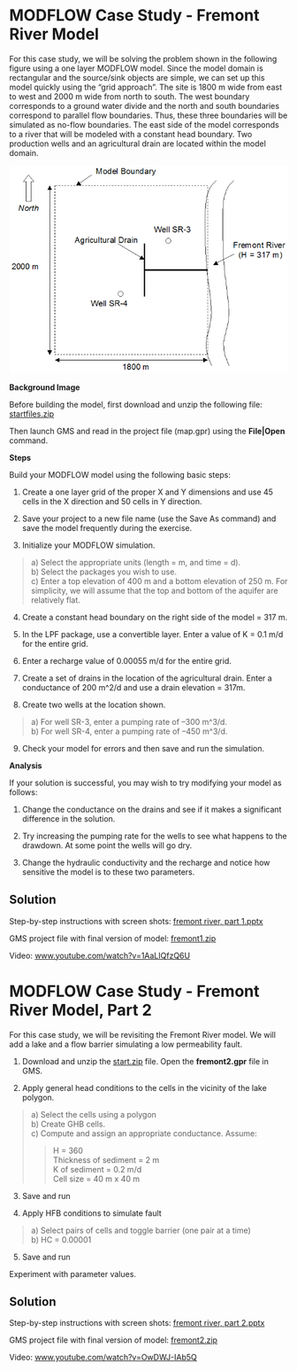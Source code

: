 # MODFLOW Case Study - Fremont River Model

For this case study, we will be solving the problem shown in the following figure using a one layer MODFLOW model.  Since the model domain is rectangular and the source/sink objects are simple, we can set up this model quickly using the “grid approach”.  The site is 1800 m wide from east to west and 2000 m wide from north to south.  The west boundary corresponds to a ground water divide and the north and south boundaries correspond to parallel flow boundaries.  Thus, these three boundaries will be simulated as no-flow boundaries.  The east side of the model corresponds to a river that will be modeled with a constant head boundary.  Two production wells and an agricultural drain are located within the model domain.

![fremont.gif](fremont.gif)

**Background Image**

Before building the model, first download and unzip the following file: [<u>startfiles.zip</u>](startfiles.zip)

Then launch GMS and read in the project file (map.gpr) using the **File|Open** command.

**Steps**

Build your MODFLOW model using the following basic steps:

1) Create a one layer grid of the proper X and Y dimensions and use 45 cells in the X direction and 50 cells in Y direction.

2) Save your project to a new file name (use the Save As command) and save the model frequently during the exercise.

3) Initialize your MODFLOW simulation.
>a) Select the appropriate units (length = m, and time = d).<br>
>b) Select the packages you wish to use.<br>
>c) Enter a top elevation of 400 m and a bottom elevation of 250 m.  For simplicity, we will assume that the top and bottom of the aquifer are relatively flat.

4) Create a constant head boundary on the right side of the model = 317 m.

5) In the LPF package, use a convertible layer.  Enter a value of K = 0.1 m/d for the entire grid.

6) Enter a recharge value of 0.00055 m/d for the entire grid.

7) Create a set of drains in the location of the agricultural drain.  Enter a conductance of 200 m^2/d and use a drain elevation = 317m.

8) Create two wells at the location shown.
>a) For well SR-3, enter a pumping rate of –300 m^3/d.<br>
>b) For well SR-4, enter a pumping rate of –450 m^3/d.

9) Check your model for errors and then save and run the simulation.

**Analysis**

If your solution is successful, you may wish to try modifying your model as follows:

1) Change the conductance on the drains and see if it makes a significant difference in the solution.

2) Try increasing the pumping rate for the wells to see what happens to the drawdown.  At some point the wells will go dry.

3) Change the hydraulic conductivity and the recharge and notice how sensitive the model is to these two parameters.

## Solution

Step-by-step instructions with screen shots: [<u>fremont river, part 1.pptx</u>](fremont%20river%2C%20part%201.pptx)

GMS project file with final version of model: [<u>fremont1.zip</u>](fremont1.zip)

Video: [<u>www.youtube.com/watch?v=1AaLIQfzQ6U</u>](https://www.youtube.com/watch?v=1AaLIQfzQ6U)

# MODFLOW Case Study - Fremont River Model, Part 2

For this case study, we will be revisiting the Fremont River model. We will add a lake and a flow barrier simulating a low permeability fault.

1) Download and unzip the [<u>start.zip</u>](start.zip) file. Open the **fremont2.gpr** file in GMS.

2) Apply general head conditions to the cells in the vicinity of the lake polygon.
>a) Select the cells using a polygon<br>
>b) Create GHB cells.<br>
>c) Compute and assign an appropriate conductance. Assume:<br>
>>H = 360<br>
>>Thickness of sediment = 2 m<br>
>>K of sediment = 0.2 m/d<br>
>>Cell size = 40 m x 40 m

3) Save and run

4) Apply HFB conditions to simulate fault
>a) Select pairs of cells and toggle barrier (one pair at a time)<br>
>b) HC = 0.00001

5) Save and run

Experiment with parameter values.
 
## Solution

Step-by-step instructions with screen shots: [<u>fremont river, part 2.pptx</u>](fremont%20river%2C%20part%202.pptx)

GMS project file with final version of model: [<u>fremont2.zip</u>](fremont2.zip)

Video: [<u>www.youtube.com/watch?v=OwDWJ-IAb5Q</u>](https://www.youtube.com/watch?v=OwDWJ-IAb5Q)

 

 

 
 

 